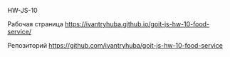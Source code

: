 HW-JS-10

Рабочая страница https://ivantryhuba.github.io/goit-js-hw-10-food-service/

Репозиторий https://github.com/ivantryhuba/goit-js-hw-10-food-service
